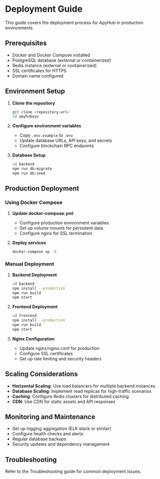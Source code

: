 # Deployment Guide

This guide covers the deployment process for ApyHub in production environments.

## Prerequisites

- Docker and Docker Compose installed
- PostgreSQL database (external or containerized)
- Redis instance (external or containerized)
- SSL certificates for HTTPS
- Domain name configured

## Environment Setup

1. **Clone the repository**
   ```bash
   git clone <repository-url>
   cd apyhubxyz
   ```

2. **Configure environment variables**
   - Copy `.env.example` to `.env`
   - Update database URLs, API keys, and secrets
   - Configure blockchain RPC endpoints

3. **Database Setup**
   ```bash
   cd backend
   npm run db:migrate
   npm run db:seed
   ```

## Production Deployment

### Using Docker Compose

1. **Update docker-compose.yml**
   - Configure production environment variables
   - Set up volume mounts for persistent data
   - Configure nginx for SSL termination

2. **Deploy services**
   ```bash
   docker-compose up -d
   ```

### Manual Deployment

1. **Backend Deployment**
   ```bash
   cd backend
   npm install --production
   npm run build
   npm start
   ```

2. **Frontend Deployment**
   ```bash
   cd frontend
   npm install --production
   npm run build
   npm start
   ```

3. **Nginx Configuration**
   - Update nginx/nginx.conf for production
   - Configure SSL certificates
   - Set up rate limiting and security headers

## Scaling Considerations

- **Horizontal Scaling**: Use load balancers for multiple backend instances
- **Database Scaling**: Implement read replicas for high-traffic scenarios
- **Caching**: Configure Redis clusters for distributed caching
- **CDN**: Use CDN for static assets and API responses

## Monitoring and Maintenance

- Set up logging aggregation (ELK stack or similar)
- Configure health checks and alerts
- Regular database backups
- Security updates and dependency management

## Troubleshooting

Refer to the Troubleshooting guide for common deployment issues.